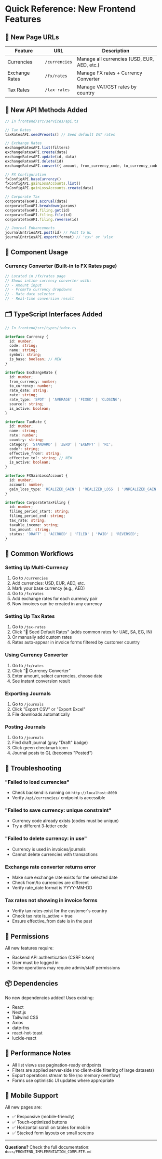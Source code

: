 # Quick Reference: New Frontend Features

## 🔗 New Page URLs

| Feature | URL | Description |
|---------|-----|-------------|
| Currencies | `/currencies` | Manage all currencies (USD, EUR, AED, etc.) |
| Exchange Rates | `/fx/rates` | Manage FX rates + Currency Converter |
| Tax Rates | `/tax-rates` | Manage VAT/GST rates by country |

## 📡 New API Methods Added

```typescript
// In frontend/src/services/api.ts

// Tax Rates
taxRatesAPI.seedPresets() // Seed default VAT rates

// Exchange Rates
exchangeRatesAPI.list(filters)
exchangeRatesAPI.create(data)
exchangeRatesAPI.update(id, data)
exchangeRatesAPI.delete(id)
exchangeRatesAPI.convert({ amount, from_currency_code, to_currency_code })

// FX Configuration
fxConfigAPI.baseCurrency()
fxConfigAPI.gainLossAccounts.list()
fxConfigAPI.gainLossAccounts.create(data)

// Corporate Tax
corporateTaxAPI.accrual(data)
corporateTaxAPI.breakdown(params)
corporateTaxAPI.filing.get(id)
corporateTaxAPI.filing.file(id)
corporateTaxAPI.filing.reverse(id)

// Journal Enhancements
journalEntriesAPI.post(id) // Post to GL
journalEntriesAPI.export(format) // 'csv' or 'xlsx'
```

## 🎨 Component Usage

### Currency Converter (Built-in to FX Rates page)
```typescript
// Located in /fx/rates page
// Shows inline currency converter with:
// - Amount input
// - From/To currency dropdowns
// - Rate date selector
// - Real-time conversion result
```

## 🗂️ TypeScript Interfaces Added

```typescript
// In frontend/src/types/index.ts

interface Currency {
  id: number;
  code: string;
  name: string;
  symbol: string;
  is_base: boolean; // NEW
}

interface ExchangeRate {
  id: number;
  from_currency: number;
  to_currency: number;
  rate_date: string;
  rate: string;
  rate_type: 'SPOT' | 'AVERAGE' | 'FIXED' | 'CLOSING';
  source?: string;
  is_active: boolean;
}

interface TaxRate {
  id: number;
  name: string;
  rate: number;
  country: string;
  category: 'STANDARD' | 'ZERO' | 'EXEMPT' | 'RC';
  code?: string;
  effective_from?: string;
  effective_to?: string; // NEW
  is_active: boolean;
}

interface FXGainLossAccount {
  id: number;
  account: number;
  gain_loss_type: 'REALIZED_GAIN' | 'REALIZED_LOSS' | 'UNREALIZED_GAIN' | 'UNREALIZED_LOSS';
}

interface CorporateTaxFiling {
  id: number;
  filing_period_start: string;
  filing_period_end: string;
  tax_rate: string;
  taxable_income: string;
  tax_amount: string;
  status: 'DRAFT' | 'ACCRUED' | 'FILED' | 'PAID' | 'REVERSED';
}
```

## 🎯 Common Workflows

### Setting Up Multi-Currency
1. Go to `/currencies`
2. Add currencies: USD, EUR, AED, etc.
3. Mark your base currency (e.g., AED)
4. Go to `/fx/rates`
5. Add exchange rates for each currency pair
6. Now invoices can be created in any currency

### Setting Up Tax Rates
1. Go to `/tax-rates`
2. Click "🌱 Seed Default Rates" (adds common rates for UAE, SA, EG, IN)
3. Or manually add custom rates
4. Rates auto-appear in invoice forms filtered by customer country

### Using Currency Converter
1. Go to `/fx/rates`
2. Click "💱 Currency Converter"
3. Enter amount, select currencies, choose date
4. See instant conversion result

### Exporting Journals
1. Go to `/journals`
2. Click "Export CSV" or "Export Excel"
3. File downloads automatically

### Posting Journals
1. Go to `/journals`
2. Find draft journal (gray "Draft" badge)
3. Click green checkmark icon
4. Journal posts to GL (becomes "Posted")

## 🐛 Troubleshooting

### "Failed to load currencies"
- Check backend is running on `http://localhost:8000`
- Verify `/api/currencies/` endpoint is accessible

### "Failed to save currency: unique constraint"
- Currency code already exists (codes must be unique)
- Try a different 3-letter code

### "Failed to delete currency: in use"
- Currency is used in invoices/journals
- Cannot delete currencies with transactions

### Exchange rate converter returns error
- Make sure exchange rate exists for the selected date
- Check from/to currencies are different
- Verify rate_date format is YYYY-MM-DD

### Tax rates not showing in invoice forms
- Verify tax rates exist for the customer's country
- Check tax rate is_active = true
- Ensure effective_from date is in the past

## 🔐 Permissions

All new features require:
- Backend API authentication (CSRF token)
- User must be logged in
- Some operations may require admin/staff permissions

## 📦 Dependencies

No new dependencies added! Uses existing:
- React
- Next.js
- Tailwind CSS
- Axios
- date-fns
- react-hot-toast
- lucide-react

## 🚀 Performance Notes

- All list views use pagination-ready endpoints
- Filters are applied server-side (no client-side filtering of large datasets)
- Export operations stream to file (no memory overflow)
- Forms use optimistic UI updates where appropriate

## 📱 Mobile Support

All new pages are:
- ✅ Responsive (mobile-friendly)
- ✅ Touch-optimized buttons
- ✅ Horizontal scroll on tables for mobile
- ✅ Stacked form layouts on small screens

---

**Questions?** Check the full documentation: `docs/FRONTEND_IMPLEMENTATION_COMPLETE.md`
